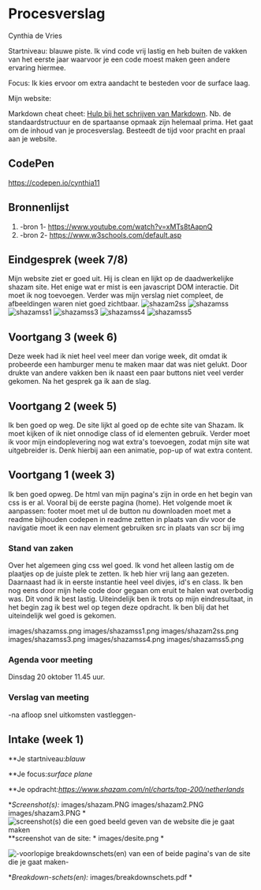 # Procesverslag
Cynthia de Vries

Startniveau: blauwe piste. Ik vind code vrij lastig en heb buiten de vakken van het eerste jaar waarvoor je een code moest maken geen andere ervaring hiermee. 

Focus: Ik kies ervoor om extra aandacht te besteden voor de surface laag. 

Mijn website:

Markdown cheat cheet: [Hulp bij het schrijven van Markdown](https://github.com/adam-p/markdown-here/wiki/Markdown-Cheatsheet). Nb. de standaardstructuur en de spartaanse opmaak zijn helemaal prima. Het gaat om de inhoud van je procesverslag. Besteedt de tijd voor pracht en praal aan je website.


## CodePen
https://codepen.io/cynthia11

## Bronnenlijst
1. -bron 1-
https://www.youtube.com/watch?v=xMTs8tAapnQ 
2. -bron 2-
https://www.w3schools.com/default.asp


## Eindgesprek (week 7/8)
Mijn website ziet er goed uit. Hij is clean en lijkt op de daadwerkelijke shazam site. Het enige wat er mist is een javascript DOM interactie. Dit moet ik nog toevoegen. Verder was mijn verslag niet compleet, de afbeeldingen waren niet goed zichtbaar. 
![shazam2ss](https://user-images.githubusercontent.com/70701728/97888967-10a5cd00-1d2c-11eb-911d-586f9c49a6de.png)
![shazamss](https://user-images.githubusercontent.com/70701728/97888969-113e6380-1d2c-11eb-890e-7f4c11ed2a39.png)
![shazamss1](https://user-images.githubusercontent.com/70701728/97888970-11d6fa00-1d2c-11eb-84d1-741af88290c5.png)
![shazamss3](https://user-images.githubusercontent.com/70701728/97888972-11d6fa00-1d2c-11eb-89d3-d5f7e9d45504.png)
![shazamss4](https://user-images.githubusercontent.com/70701728/97888975-126f9080-1d2c-11eb-916a-324dfcd3b011.png)
![shazamss5](https://user-images.githubusercontent.com/70701728/97888976-126f9080-1d2c-11eb-8e81-05513e38c1ae.png)



## Voortgang 3 (week 6)
Deze week had ik niet heel veel meer dan vorige week, dit omdat ik probeerde een hamburger menu te maken maar dat was niet gelukt. Door drukte van andere vakken ben ik naast een paar buttons niet veel verder gekomen. Na het gesprek ga ik aan de slag. 


## Voortgang 2 (week 5)
Ik ben goed op weg. De site lijkt al goed op de echte site van Shazam. Ik moet kijken of ik niet onnodige class of id elementen gebruik. Verder moet ik voor mijn eindoplevering nog wat extra's toevoegen, zodat mijn site wat uitgebreider is. Denk hierbij aan een animatie, pop-up of wat extra content. 



## Voortgang 1 (week 3)
Ik ben goed opweg. De html van mijn pagina's zijn in orde en het begin van css is er al. Vooral bij de eerste pagina (home). Het volgende moet ik aanpassen:
footer moet met ul
de button nu downloaden moet met a 
readme bijhouden
codepen in readme zetten
in plaats van div voor de navigatie moet ik een nav element gebruiken
src in plaats van scr bij img

### Stand van zaken

Over het algemeen ging css wel goed. Ik vond het alleen lastig om de plaatjes op de juiste plek te zetten. Ik heb hier vrij lang aan gezeten. 
Daarnaast had ik in eerste instantie heel veel divjes, id's en class. Ik ben nog eens door mijn hele code door gegaan om eruit te halen wat overbodig was. Dit vond ik best lastig. 
Uiteindelijk ben ik trots op mijn eindresultaat, in het begin zag ik best wel op tegen deze opdracht. Ik ben blij dat het uiteindelijk wel goed is gekomen.

images/shazamss.png
images/shazamss1.png
images/shazam2ss.png
images/shazamss3.png
images/shazamss4.png
images/shazamss5.png
### Agenda voor meeting

Dinsdag 20 oktober 11.45 uur. 

### Verslag van meeting

-na afloop snel uitkomsten vastleggen-



## Intake (week 1)

**Je startniveau:*blauw* 

**Je focus:*surface plane* 

**Je opdracht:*https://www.shazam.com/nl/charts/top-200/netherlands* 

**Screenshot(s):*   images/shazam.PNG 
                    images/shazam2.PNG
                    images/shazam3.PNG  *
![screenshot(s) die een goed beeld geven van de website die je gaat maken](images/dummy-image.svg)
**screenshot van de site: * images/desite.png *

![-voorlopige breakdownschets(en) van een of beide pagina's van de site die je gaat maken-](images/dummy-image.svg)

**Breakdown-schets(en):* images/breakdownschets.pdf *
